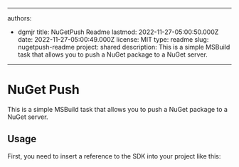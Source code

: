 ---

authors:
- dgmjr
title: NuGetPush Readme
lastmod: 2022-11-27-05:00:50.000Z
date: 2022-11-27-05:00:49.000Z
license: MIT
type: readme
slug: nugetpush-readme
project: shared
description: This is a simple MSBuild task that allows you to push a NuGet package to a NuGet server.
-----------------------------------------------------------------------------------------------------

# NuGet Push

This is a simple MSBuild task that allows you to push a NuGet package to a NuGet server.

## Usage

First, you need to insert a reference to the SDK into your project like this:
